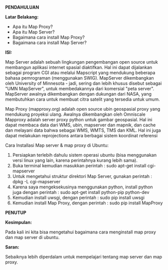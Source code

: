 **PENDAHULUAN**

**Latar Belakang:**

- Apa itu Map Proxy?
- Apa itu Map Server?
- Bagaimana cara install Map Proxy?
- Bagaimana cara install Map Server?

**ISI:**

Map Server adalah sebuah lingkungan pengembangan open source untuk membangun aplikasi internet spasial diaktifkan. Hal ini dapat dijalankan sebagai program CGI atau melalui Mapscript yang mendukung beberapa bahasa pemrograman (menggunakan SWIG). MapServer dikembangkan oleh University of Minnesota - jadi, sering dan lebih khusus disebut sebagai &quot;UMN MapServer&quot;, untuk membedakannya dari komersial &quot;peta server&quot;. MapServer awalnya dikembangkan dengan dukungan dari NASA, yang membutuhkan cara untuk membuat citra satelit yang tersedia untuk umum.

Map Proxy (mapproxy.org) adalah open source ubin geospasial proxy yang mendukung proyeksi ulang. Awalnya dikembangkan oleh Omniscale Mapproxy adalah server proxy python untuk gambar geospasial. Hal ini dapat membaca data dari WMS, ubin, mapserver dan mapnik, dan cache dan melayani data bahwa sebagai WMS, WMTS, TMS dan KML. Hal ini juga dapat melakukan reprojections antara berbagai sistem koordinat referensi

Cara Installasi Map server &amp; map proxy di Ubuntu:

1. Persiapkan terlebih dahulu sistem operasi ubuntu (bisa menggunakan versi linux yang lain, karena perintahnya kurang lebih sama).
2. Buka terminal kemudian masukkan perintah :
sudo apt-get install cgi-mapserver
3. Untuk mengetahui struktur direktori Map Server, gunakan perintah :
dpkg -L cgi-mapserver
4. Karena saya mengeksekusinya menggunakan python, install python juga dengan perintah :
sudo apt-get install python-pip python-dev
5. Kemudian install uwsgi, dengan perintah :
sudo pip install uwsgi
6. Kemudian install Map Proxy, dengan perintah :
sudo pip install MapProxy

**PENUTUP**

**Kesimpulan:**

Pada kali ini kita bisa mengetahui bagaimana cara menginstall map proxy dan map server di ubuntu.

**Saran:**

Sebaiknya lebih diperdalam untuk mempelajari tentang map server dan map proxy.